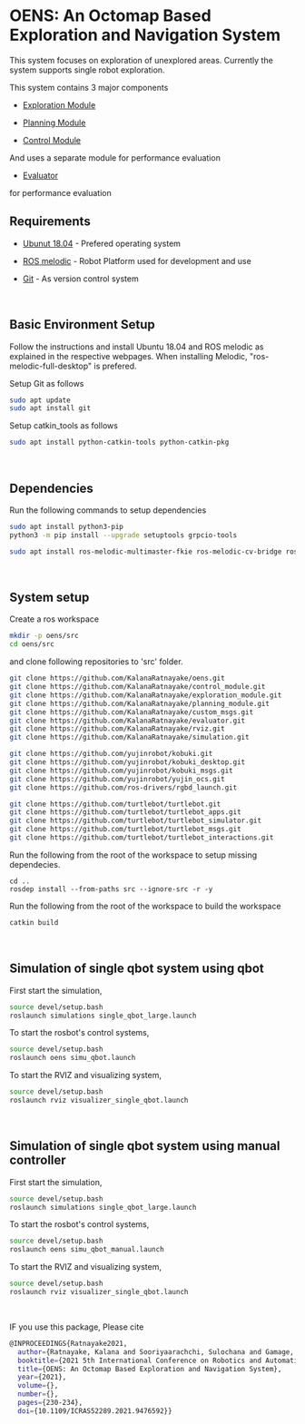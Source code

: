 # OENS: An Octomap Based Exploration and Navigation System

This system focuses on exploration of unexplored areas. Currently the system supports single robot exploration.

This system contains 3 major components

- [Exploration Module]
- [Planning Module] 
- [Control Module] 

   [Exploration Module]: <https://github.com/KalanaRatnayake/exploration_module>
   [Planning Module]: <https://github.com/KalanaRatnayake/planning_module>
   [Control Module]: <https://github.com/KalanaRatnayake/control_module>

And uses a separate module for performance evaluation

- [Evaluator]

   [Evaluator]: <https://github.com/KalanaRatnayake/evaluator>

for performance evaluation

## Requirements

* [Ubunut 18.04] - Prefered operating system
* [ROS melodic] - Robot Platform used for development and use
* [Git]         - As version control system

   [Ubunut 18.04]: <https://www.linuxtechi.com/ubuntu-18-04-lts-desktop-installation-guide-screenshots/>
   [ROS melodic]: <http://wiki.ros.org/melodic/Installation/Ubuntu>
   [Git]: <https://git-scm.com/>
   
<br>

## Basic Environment Setup

Follow the instructions and install Ubuntu 18.04 and ROS melodic as explained in the respective webpages. When installing Melodic, "ros-melodic-full-desktop" is prefered.

Setup Git as follows

```sh
sudo apt update
sudo apt install git
```

Setup catkin_tools as follows

```sh
sudo apt install python-catkin-tools python-catkin-pkg
```

<br>

## Dependencies

Run the following commands to setup dependencies

```sh
sudo apt install python3-pip
python3 -m pip install --upgrade setuptools grpcio-tools
```

```sh
sudo apt install ros-melodic-multimaster-fkie ros-melodic-cv-bridge ros-melodic-vision-opencv ros-melodic-rtabmap ros-melodic-rtabmap-ros libpcl-dev ros-melodic-tf2*
```

<br>

## System setup

Create a ros workspace 

```sh
mkdir -p oens/src
cd oens/src
```

and clone following repositories to 'src' folder.

```sh
git clone https://github.com/KalanaRatnayake/oens.git
git clone https://github.com/KalanaRatnayake/control_module.git
git clone https://github.com/KalanaRatnayake/exploration_module.git
git clone https://github.com/KalanaRatnayake/planning_module.git
git clone https://github.com/KalanaRatnayake/custom_msgs.git
git clone https://github.com/KalanaRatnayake/evaluator.git
git clone https://github.com/KalanaRatnayake/rviz.git
git clone https://github.com/KalanaRatnayake/simulation.git

git clone https://github.com/yujinrobot/kobuki.git
git clone https://github.com/yujinrobot/kobuki_desktop.git
git clone https://github.com/yujinrobot/kobuki_msgs.git
git clone https://github.com/yujinrobot/yujin_ocs.git
git clone https://github.com/ros-drivers/rgbd_launch.git

git clone https://github.com/turtlebot/turtlebot.git
git clone https://github.com/turtlebot/turtlebot_apps.git
git clone https://github.com/turtlebot/turtlebot_simulator.git
git clone https://github.com/turtlebot/turtlebot_msgs.git
git clone https://github.com/turtlebot/turtlebot_interactions.git
```

Run the following from the root of the workspace to setup missing dependecies.

```
cd ..
rosdep install --from-paths src --ignore-src -r -y
```

Run the following from the root of the workspace to build the workspace

```sh
catkin build
```

<br>

## Simulation of single qbot system using qbot

First start the simulation,

```sh
source devel/setup.bash
roslaunch simulations single_qbot_large.launch
```

To start the rosbot's control systems,

```sh
source devel/setup.bash
roslaunch oens simu_qbot.launch
```

To start the RVIZ and visualizing system,

```sh
source devel/setup.bash
roslaunch rviz visualizer_single_qbot.launch
```

<br>

## Simulation of single qbot system using manual controller

First start the simulation,

```sh
source devel/setup.bash
roslaunch simulations single_qbot_large.launch
```

To start the rosbot's control systems,

```sh
source devel/setup.bash
roslaunch oens simu_qbot_manual.launch
```

To start the RVIZ and visualizing system,

```sh
source devel/setup.bash
roslaunch rviz visualizer_single_qbot.launch
```

<br>

IF you use this package, Please cite

```sh
@INPROCEEDINGS{Ratnayake2021,
  author={Ratnayake, Kalana and Sooriyaarachchi, Sulochana and Gamage, Chandana},
  booktitle={2021 5th International Conference on Robotics and Automation Sciences (ICRAS)}, 
  title={OENS: An Octomap Based Exploration and Navigation System}, 
  year={2021},
  volume={},
  number={},
  pages={230-234},
  doi={10.1109/ICRAS52289.2021.9476592}}
```